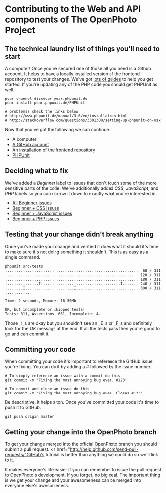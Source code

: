 Contributing to the Web and API components of The OpenPhoto Project
=======================

## The technical laundry list of things you'll need to start

A computer! Once you've secured one of those all you need is a Github account. It helps to have a locally installed version of the frontend repository to test your changes. We've got <a href="http://theopenphotoproject.org/documentation">lots of guides</a> to help you get started. If you're updating any of the PHP code you should get PHPUnit as well.

    pear channel-discover pear.phpunit.de
    pear install pear.phpunit.de/PHPUnit
    
    # problems? check the links below
    # http://www.phpunit.de/manual/3.6/en/installation.html
    # http://stackoverflow.com/questions/3301300/setting-up-phpunit-on-osx
    
Now that you've got the following we can continue.

* A computer
* <a href="https://github.com">A GitHub account</a>
* An <a href="http://theopenphotoproject.org/documentation">installation of the frontend repository</a>
* <a href="http://www.phpunit.de/manual/3.6/en/installation.html">PHPUnit</a>

## Deciding what to fix

We've added a _Beginner_ label to issues that don't touch some of the more sensitive parts of the code. We've additionally added _CSS_, _JavaScript_, and _PHP_ labels so you can narrow it down to exactly what you're interested in.

* <a href="https://github.com/openphoto/frontend/issues?labels=Beginner&sort=created&direction=desc&state=open&page=1">All Beginner issues</a>
* <a href="https://github.com/openphoto/frontend/issues?labels=Beginner%2CCSS&sort=created&direction=desc&state=open&page=1">Beginner + CSS issues</a>
* <a href="https://github.com/openphoto/frontend/issues?labels=Beginner%2CJavaScript&sort=created&direction=desc&state=open&page=1">Beginner + JavaScript issues</a>
* <a href="https://github.com/openphoto/frontend/issues?labels=Beginner%2CPHP&sort=created&direction=desc&state=open&page=1">Beginner + PHP issues</a>

## Testing that your change didn't break anything

Once you've made your change and verified it does what it should it's time to make sure it's not doing something it shouldn't. This is as easy as a single command.

    phpunit src/tests
    ............................................................  60 / 311
    ............................................................ 120 / 311
    ............................................................ 180 / 311
    ...............I....................................I....... 240 / 311
    ........I......................I............................ 300 / 311
    ...........

    Time: 2 seconds, Memory: 16.50Mb

    OK, but incomplete or skipped tests!
    Tests: 311, Assertions: 661, Incomplete: 4.

Those _I_s are okay but you shouldn't see an _E_s or _F_s and definitely look for the _OK_ message at the end. If all the tests pass then you're good to go and can commit it.

## Committing your code

When committing your code it's important to reference the GitHub issue you're fixing. You can do it by adding a _#_ followed by the issue number.

    # To simply reference an issue with a commit do this
    git commit -m 'Fixing the most annoying bug ever. #123'
    
    # To commit and close an issue do this
    git commit -m 'Fixing the most annoying bug ever. Closes #123'

Be descriptive, it helps a ton. Once you've committed your code it's time to push it to GitHub.

    git push origin master

## Getting your change into the OpenPhoto branch

To get your change merged into the official OpenPhoto branch you should submit a pull request. <a href="http://help.github.com/send-pull-requests/"GitHub's tutorial</a> is better than anything we could do so we'll link to it.

It makes everyone's life easier if you can remember to issue the pull request to OpenPhoto's development. If you forget, no big deal. The important thing is we get your change and your awesomeness can be merged into everyone else's awesomeness.